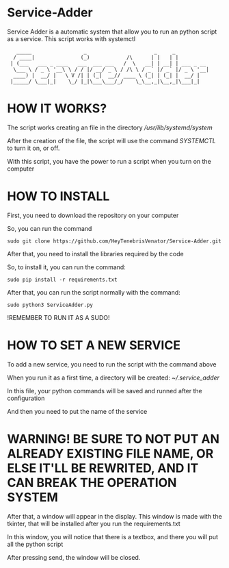 # Service-Adder
Service Adder is a automatic system that allow you to run an python script as a service. This script works with systemctl

```
   _____                 _                      _     _          
  / ____|               (_)            /\      | |   | |          
 | (___   ___ _ ____   ___  ___ ___   /  \   __| | __| | ___ _ __ 
  \___ \ / _ \ '__\ \ / / |/ __/ _ \ / /\ \ / _` |/ _` |/ _ \ '__|
  ____) |  __/ |   \ V /| | (_|  __// ____ \ (_| | (_| |  __/ |   
 |_____/ \___|_|    \_/ |_|\___\___/_/    \_\__,_|\__,_|\___|_|
```   
                                                                  
                                                              

# HOW IT WORKS?
The script works creating an file in the directory */usr/lib/systemd/system*

After the creation of the file, the script will use the command *SYSTEMCTL* to turn it on, or off.

With this script, you have the power to run a script when you turn on the computer

# HOW TO INSTALL

First, you need to download the repository on your computer

So, you can run the command

```sudo git clone https://github.com/HeyTenebrisVenator/Service-Adder.git```

After that, you need to install the libraries required by the code

So, to install it, you can run the command:

```sudo pip install -r requirements.txt```

After that, you can run the script normally with the command:

```sudo python3 ServiceAdder.py```

!REMEMBER TO RUN IT AS A SUDO!

# HOW TO SET A NEW SERVICE

To add a new service, you need to run the script with the command above

When you run it as a first time, a directory will be created: *~/.service_adder*

In this file, your python commands will be saved and runned after the configuration

And then you need to put the name of the service

# WARNING!  BE SURE TO NOT PUT AN ALREADY EXISTING FILE NAME, OR ELSE IT'LL BE REWRITED, AND IT CAN BREAK THE OPERATION SYSTEM

After that, a window will appear in the display. This window is made with the tkinter, that will be installed after you run the requirements.txt

In this window, you will notice that there is a textbox, and there you will put all the python script

After pressing send, the window will be closed.

